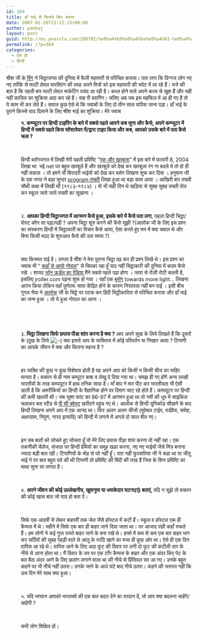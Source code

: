 ```yaml
---
id: 164
title: हाँ भाई से किसने किए सवाल
date: 2007-02-26T22:12:13+00:00
author: pankaj
layout: post
guid: http://ms.pnarula.com/200702/%e0%a4%b9%e0%a4%be%e0%a4%81-%e0%a4%ad%e0%a4%be%e0%a4%88-%e0%a4%b8%e0%a5%87-%e0%a4%95%e0%a4%bf%e0%a4%b8%e0%a4%a8%e0%a5%87-%e0%a4%95%e0%a4%bf%e0%a4%8f-%e0%a4%b8%e0%a4%b5%e0%a4%be%e0%a4%b2/
permalink: /?p=164
categories:
  - ऐसे ही
  - हिन्दी
---
```

श्रीश जी के <a href="http://epandit.blogspot.com/2007/02/game-of-tagging-and-15-questions.html" target="_blank">पिंग</a> ने चिट्ठाजगत की दुनिया में फैली महामारी से परिचित कराया। पता लगा कि दिग्गज लोग नए नए तरीके से मल्टी लेवल मारक्टिंग की तरह अपने मित्रों को इस महामारी की चपेट में ला रहे हैं। मजे की बात है कि पहली बार मल्टी लेवल मार्कटिंग पसंद आ रही है। कत्ल होने वाले अपने कत्ल से खुश हैं और यही नहीं कातिल का शुक्रिया अदा कर रहे हैं। वाह री ब्लागिंग। चलिए अब जब इस महफिल में आ ही गए हैं तो ये काम भी कर लेते हैं। सवाल कुछ ऐसे थे कि जवाबों के लिए दो तीन साल वापिस जाना पड़ा। हाँ भाई के पुराने किस्से याद दिलाने के लिए श्रीश भाई का शुक्रिया। मेरे जवाब&nbsp;

<p style="margin-left: 40px; font-weight: bold">
  १. कम्प्यूटर पर हिन्दी टाइपिंग के बारे में सबसे पहले आपने कब सुना और कैसे, अपने कम्प्यूटर में हिन्दी में सबसे पहले किस सॉफ्टवेयर में/द्वारा टाइप किया और कब, आपको उसके बारे में पता कैसे चला ?
</p>

<p style="margin-left: 40px">
  &nbsp;
</p>

<p style="margin-left: 40px">
  हिन्दी ब्लॉगजगत में लिखी मेरी पहली प्रविष्टि "<a href="http://haanbhai.blogspot.com/2004/02/blog-post_08.html" target="_blank">एक और खरबूजा</a>" में इस बारे में फरवरी 8, 2004 लिखा था&nbsp;   भई net पर बहुत खरबूज़े हैं और खरबूज़े को देख कर खरबूज़ा रंग ना बदले ये तो हो ही नहीं सकता । तो हमने भी बिरादरी भाईयों को देख कर ब्लोग लिखना शुरू कर दिया । हनुमान जी के एक भगत ने बड़ा सुन्दर <a href="http://haanbhai.blogspot.com/www.geocities.com/hanu_man_ji/">program तख्ती</a> लिखा हुआ था बड़ा काम आया । आखिरी बार तख्ती चौथी कक्षा में लिखी थी (१९८३-१९८४) । वो भी सही दिन थे खड़िया से सुबह सुबह तख्ती पोत कर स्कूल जाते जाते तख्ती का सूखाना ।
</p>

<p style="margin-left: 40px">
  &nbsp;
</p>

<p style="margin-left: 40px">
  २. <span style="font-weight: bold">आपका हिन्दी चिट्ठाजगत में आगमन कैसे हुआ, इसके बारे में कैसे पता लगा</span>, पहला हिन्दी चिट्ठा/पोस्ट कौन सा पढ़ा/पढ़ी ? अपना चिट्ठा शुरु करने की कैसे सूझी ?(आलोक जी के लिए इस प्रश्न का संस्करण   हिन्दी में चिट्ठाकारी का विचार कैसे आया, ऐसा करते हुए मन में क्या ख्याल थे और बिना किसी मदद के शुरुआत कैसे की उस समय ?)
</p>

<p style="margin-left: 40px">
  &nbsp;
</p>

<p style="margin-left: 40px">
  क्या किस्मत पाई है। लगता है श्रीश ने मेरा पुराना चिट्ठा पढ़ कर ही प्रश्न लिखे थे। इस प्रश्न का जवाब भी " <a href="http://haanbhai.blogspot.com/2004/03/blog-post_14.html" target="_blank">कहाँ से आयो गोपाल</a>" से चिपका रहा हूँ   याद नहीं चिट्ठाकारी की दुनिया में कदम कैसे रखे । शायद <a href="http://weblog.infoworld.com/udell/">जॉन ऊडॅल का रेडिया </a> मैंने सबसे पहले पढ़ा होगा । जावा से रोज़ी रोटी चलती है, इसलिए jroller.com पढ़ना शुरू हो गया । वहाँ एक <a href="http://blog.pnarula.com/">ब्लॉग</a> towards more light&#8230; लिखना आरंभ किया लेकिन वहाँ पूर्णतयः जावा केंद्रित होने के कारण निरंतरता नहीं बन पाई । इसी बीच गूगल भैया ने <a href="http://devanaagarii.net/hi/alok/blog/">आलोक</a> जी के चिट्ठे पर पटक कर हिंदी चिट्ठीकारिता से परिचित कराया और हाँ भाई का जन्म हुआ । तो ये हुआ गोपाल का आना ।&nbsp;
</p>

<p style="margin-left: 40px">
  &nbsp;
</p>

<p style="margin-left: 40px">
  &nbsp;
</p>

<p style="margin-left: 40px">
  ३.<span style="font-weight: bold"> चिट्ठा लिखना सिर्फ छपास पीडा शांत करना है क्या ? </span>आप अपने सुख के लिये लिखते हैं कि दूसरों के (दुख के लिये <img src='http://104.236.111.183/ms/wp-includes/images/smilies/icon_wink.gif' alt=';-)' class='wp-smiley' /> क्या इससे आप के व्यक्तित्व में कोई परिवर्तन या निखार आया ? टिप्पणी का आपके जीवन में क्या और कितना महत्त्व है ?
</p>

<p style="margin-left: 40px">
  &nbsp;
</p>

<p style="margin-left: 40px">
  हर व्यक्ति की कुछ न कुछ विशेषता होती है वह अपने आप को किसी न किसी चीज का माहिर मानता है। बचपन से ही नाम कम्पूटर बाबा व लेखू दे दिया गया था। समझ ही गए होंगे अन्य लाखों भारतीयों के तरह कम्पयूटर में हाथ तनिक साफ है। माँ बाप ने मार पीट कर भारतीयता भी ऐसी डाली है कि अमरीकियों का हिन्दी के वैज्ञानिक होने पर दिमाग चाट रहे होते हैं। कम्पयूटर पर हिन्दी की कमी खलती थी। जब सुशा फांट का 96-97 में आगमन हुआ था तो गर्मी की धूप में साइकिल चलाकर बस स्टैंड से <a href="http://www.pcquest.com/" target="_blank">पी सी क्वेस्ट</a> खरीदने पहुंच गए थे। आलोक से हिन्दी यूनिकोड सीखने के बाद हिन्दी लिखना अपने आप में एक आनंद था। फिर अलग अलग चीजों (मूवेबल टाईप, वर्डप्रैस, सर्वज्ञ, अक्षरग्राम, निपुण, नारद इत्यादि) को हिन्दी में लगाने में अगले दो साल बीत गए।&nbsp;
</p>

<p style="margin-left: 40px">
  &nbsp;
</p>

<p style="margin-left: 40px">
  इन सब बातों को सोचते हूए सोचता हूँ तो मेरे लिए छपास पीड़ा शांत करना तो नहीं रहा। एक तकनीकी चैलेंज, संजाल पर हिन्दी प्रेमियों का समूह खड़ा करना, नए नए भाईयों जैसे मित्र बनाना ज्यादा बड़ी बात रही। टिप्पणियों के मोह से परे नहीं हूँ। पता नहीं फुरसतिया जी ने कहा था या जीतू भाई ने पर बात बहुत पते की थी टिप्पणी तो प्रविष्टि की बिंदी की तरह हैं जिस के बिना प्रविष्टि का माथा सूना सा लगता है।&nbsp;
</p>

<p style="margin-left: 40px">
  &nbsp;
</p>

<p style="margin-left: 40px">
  ४. <span style="font-weight: bold">अपने जीवन की कोई उल्लेखनीय, खुशनुमा या धमाकेदार घटना(एं) बताएं, </span>यदि न सूझे तो बचपन की कोई खास बात जो याद हो बता दें।
</p>

<p style="margin-left: 40px">
  &nbsp;
</p>

<p style="margin-left: 40px">
  सिर्फ एक   आठवीं से लेकर बाहरवीं तक जेल जैसे हॉस्टल में कटी हैं। स्कूल व हॉस्टल एक ही कैम्पस में थे। महीने में सिर्फ एक बार ही बाहर जाने दिया जाता था। पर आजाद पंछी कहाँ रुकते हैं। हम लोगों ने कई गुप्त रास्ते बाहर जाने के बना रखे थे। हफ्ते में कम से कम एक बार बाहर भाग कर सर्दियों की सुबह रेहड़ी वाले से आलू के पराँठे खाने का मजा ही कुछ ओर था। ऐसे ही एक दिन वापिस आ रहे थे। वापिस आने के लिए आठ फुट की दिवार पर लगी दो फुट की कंटीली तार के नीचे से आना होता था। मैं दिवार के सर पर एक टाँग कैम्पस के बाहर और एक अंदर किए पेट के बल बैठा अंदर आने के लिए छलांग लगाने वाला था की नीचे से प्रिंसिपल सर आ गए। उनके बहुत कहने पर भी नीचे नहीं उतरा। उनके जाने के आधे घंटे बाद नीचे उतरा। कहने की जरुरत नहीं कि उस दिन मेरे साथ क्या हुआ।&nbsp;
</p>

<p style="margin-left: 40px">
  &nbsp;
</p>

<p style="margin-left: 40px">
  ५. यदि भगवान आपको भारतवर्ष की एक बात बदल देने का वरदान दें, तो आप क्या बदलना चाहेंगे/चाहेंगी ?
</p>

<p style="margin-left: 40px">
  &nbsp;
</p>

<p style="margin-left: 40px">
  सभी लोग शिक्षित हों।&nbsp;
</p>

&nbsp;
